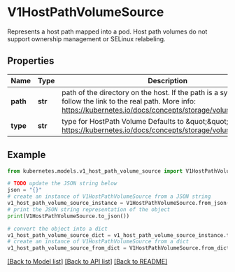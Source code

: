 # V1HostPathVolumeSource

Represents a host path mapped into a pod. Host path volumes do not support ownership management or SELinux relabeling.

## Properties

Name | Type | Description | Notes
------------ | ------------- | ------------- | -------------
**path** | **str** | path of the directory on the host. If the path is a symlink, it will follow the link to the real path. More info: https://kubernetes.io/docs/concepts/storage/volumes#hostpath | [default to '']
**type** | **str** | type for HostPath Volume Defaults to \&quot;\&quot; More info: https://kubernetes.io/docs/concepts/storage/volumes#hostpath | [optional] 

## Example

```python
from kubernetes.models.v1_host_path_volume_source import V1HostPathVolumeSource

# TODO update the JSON string below
json = "{}"
# create an instance of V1HostPathVolumeSource from a JSON string
v1_host_path_volume_source_instance = V1HostPathVolumeSource.from_json(json)
# print the JSON string representation of the object
print(V1HostPathVolumeSource.to_json())

# convert the object into a dict
v1_host_path_volume_source_dict = v1_host_path_volume_source_instance.to_dict()
# create an instance of V1HostPathVolumeSource from a dict
v1_host_path_volume_source_from_dict = V1HostPathVolumeSource.from_dict(v1_host_path_volume_source_dict)
```
[[Back to Model list]](../README.md#documentation-for-models) [[Back to API list]](../README.md#documentation-for-api-endpoints) [[Back to README]](../README.md)


